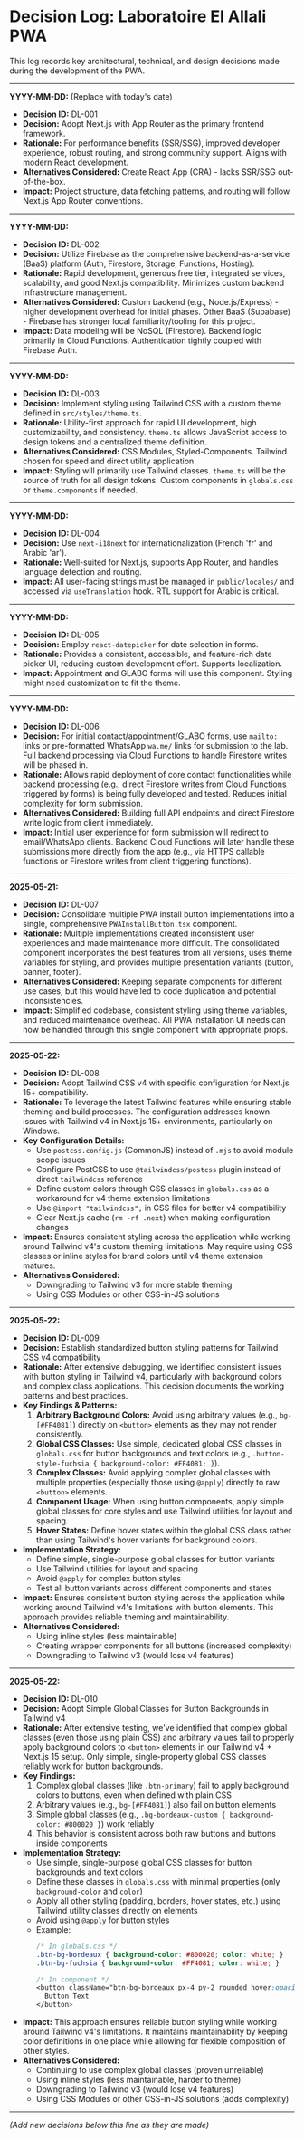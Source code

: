 # Decision Log: Laboratoire El Allali PWA

This log records key architectural, technical, and design decisions made during the development of the PWA.

---

**YYYY-MM-DD:** (Replace with today's date)

*   **Decision ID:** DL-001
*   **Decision:** Adopt Next.js with App Router as the primary frontend framework.
*   **Rationale:** For performance benefits (SSR/SSG), improved developer experience, robust routing, and strong community support. Aligns with modern React development.
*   **Alternatives Considered:** Create React App (CRA) - lacks SSR/SSG out-of-the-box.
*   **Impact:** Project structure, data fetching patterns, and routing will follow Next.js App Router conventions.

---

**YYYY-MM-DD:**

*   **Decision ID:** DL-002
*   **Decision:** Utilize Firebase as the comprehensive backend-as-a-service (BaaS) platform (Auth, Firestore, Storage, Functions, Hosting).
*   **Rationale:** Rapid development, generous free tier, integrated services, scalability, and good Next.js compatibility. Minimizes custom backend infrastructure management.
*   **Alternatives Considered:** Custom backend (e.g., Node.js/Express) - higher development overhead for initial phases. Other BaaS (Supabase) - Firebase has stronger local familiarity/tooling for this project.
*   **Impact:** Data modeling will be NoSQL (Firestore). Backend logic primarily in Cloud Functions. Authentication tightly coupled with Firebase Auth.

---

**YYYY-MM-DD:**

*   **Decision ID:** DL-003
*   **Decision:** Implement styling using Tailwind CSS with a custom theme defined in `src/styles/theme.ts`.
*   **Rationale:** Utility-first approach for rapid UI development, high customizability, and consistency. `theme.ts` allows JavaScript access to design tokens and a centralized theme definition.
*   **Alternatives Considered:** CSS Modules, Styled-Components. Tailwind chosen for speed and direct utility application.
*   **Impact:** Styling will primarily use Tailwind classes. `theme.ts` will be the source of truth for all design tokens. Custom components in `globals.css` or `theme.components` if needed.

---

**YYYY-MM-DD:**

*   **Decision ID:** DL-004
*   **Decision:** Use `next-i18next` for internationalization (French 'fr' and Arabic 'ar').
*   **Rationale:** Well-suited for Next.js, supports App Router, and handles language detection and routing.
*   **Impact:** All user-facing strings must be managed in `public/locales/` and accessed via `useTranslation` hook. RTL support for Arabic is critical.

---

**YYYY-MM-DD:**

*   **Decision ID:** DL-005
*   **Decision:** Employ `react-datepicker` for date selection in forms.
*   **Rationale:** Provides a consistent, accessible, and feature-rich date picker UI, reducing custom development effort. Supports localization.
*   **Impact:** Appointment and GLABO forms will use this component. Styling might need customization to fit the theme.

---

**YYYY-MM-DD:**

*   **Decision ID:** DL-006
*   **Decision:** For initial contact/appointment/GLABO forms, use `mailto:` links or pre-formatted WhatsApp `wa.me/` links for submission to the lab. Full backend processing via Cloud Functions to handle Firestore writes will be phased in.
*   **Rationale:** Allows rapid deployment of core contact functionalities while backend processing (e.g., direct Firestore writes from Cloud Functions triggered by forms) is being fully developed and tested. Reduces initial complexity for form submission.
*   **Alternatives Considered:** Building full API endpoints and direct Firestore write logic from client immediately.
*   **Impact:** Initial user experience for form submission will redirect to email/WhatsApp clients. Backend Cloud Functions will later handle these submissions more directly from the app (e.g., via HTTPS callable functions or Firestore writes from client triggering functions).

---

**2025-05-21:**

*   **Decision ID:** DL-007
*   **Decision:** Consolidate multiple PWA install button implementations into a single, comprehensive `PWAInstallButton.tsx` component.
*   **Rationale:** Multiple implementations created inconsistent user experiences and made maintenance more difficult. The consolidated component incorporates the best features from all versions, uses theme variables for styling, and provides multiple presentation variants (button, banner, footer).
*   **Alternatives Considered:** Keeping separate components for different use cases, but this would have led to code duplication and potential inconsistencies.
*   **Impact:** Simplified codebase, consistent styling using theme variables, and reduced maintenance overhead. All PWA installation UI needs can now be handled through this single component with appropriate props.

---

**2025-05-22:**

*   **Decision ID:** DL-008
*   **Decision:** Adopt Tailwind CSS v4 with specific configuration for Next.js 15+ compatibility.
*   **Rationale:** To leverage the latest Tailwind features while ensuring stable theming and build processes. The configuration addresses known issues with Tailwind v4 in Next.js 15+ environments, particularly on Windows.
*   **Key Configuration Details:**
      - Use `postcss.config.js` (CommonJS) instead of `.mjs` to avoid module scope issues
      - Configure PostCSS to use `@tailwindcss/postcss` plugin instead of direct `tailwindcss` reference
      - Define custom colors through CSS classes in `globals.css` as a workaround for v4 theme extension limitations
      - Use `@import "tailwindcss";` in CSS files for better v4 compatibility
      - Clear Next.js cache (`rm -rf .next`) when making configuration changes
*   **Impact:** Ensures consistent styling across the application while working around Tailwind v4's custom theming limitations. May require using CSS classes or inline styles for brand colors until v4 theme extension matures.
*   **Alternatives Considered:** 
      - Downgrading to Tailwind v3 for more stable theming
      - Using CSS Modules or other CSS-in-JS solutions

---

**2025-05-22:**

*   **Decision ID:** DL-009
*   **Decision:** Establish standardized button styling patterns for Tailwind CSS v4 compatibility
*   **Rationale:** After extensive debugging, we identified consistent issues with button styling in Tailwind v4, particularly with background colors and complex class applications. This decision documents the working patterns and best practices.
*   **Key Findings & Patterns:**
      1. **Arbitrary Background Colors:** Avoid using arbitrary values (e.g., `bg-[#FF4081]`) directly on `<button>` elements as they may not render consistently.
      2. **Global CSS Classes:** Use simple, dedicated global CSS classes in `globals.css` for button backgrounds and text colors (e.g., `.button-style-fuchsia { background-color: #FF4081; }`).
      3. **Complex Classes:** Avoid applying complex global classes with multiple properties (especially those using `@apply`) directly to raw `<button>` elements.
      4. **Component Usage:** When using button components, apply simple global classes for core styles and use Tailwind utilities for layout and spacing.
      5. **Hover States:** Define hover states within the global CSS class rather than using Tailwind's hover variants for background colors.
*   **Implementation Strategy:**
      - Define simple, single-purpose global classes for button variants
      - Use Tailwind utilities for layout and spacing
      - Avoid `@apply` for complex button styles
      - Test all button variants across different components and states
*   **Impact:** Ensures consistent button styling across the application while working around Tailwind v4's limitations with button elements. This approach provides reliable theming and maintainability.
*   **Alternatives Considered:**
      - Using inline styles (less maintainable)
      - Creating wrapper components for all buttons (increased complexity)
      - Downgrading to Tailwind v3 (would lose v4 features)

---

**2025-05-22:**

*   **Decision ID:** DL-010
*   **Decision:** Adopt Simple Global Classes for Button Backgrounds in Tailwind v4
*   **Rationale:** After extensive testing, we've identified that complex global classes (even those using plain CSS) and arbitrary values fail to properly apply background colors to `<button>` elements in our Tailwind v4 + Next.js 15 setup. Only simple, single-property global CSS classes reliably work for button backgrounds.
*   **Key Findings:**
      1. Complex global classes (like `.btn-primary`) fail to apply background colors to buttons, even when defined with plain CSS
      2. Arbitrary values (e.g., `bg-[#FF4081]`) also fail on button elements
      3. Simple global classes (e.g., `.bg-bordeaux-custom { background-color: #800020 }`) work reliably
      4. This behavior is consistent across both raw buttons and buttons inside components
*   **Implementation Strategy:**
      - Use simple, single-purpose global CSS classes for button backgrounds and text colors
      - Define these classes in `globals.css` with minimal properties (only `background-color` and `color`)
      - Apply all other styling (padding, borders, hover states, etc.) using Tailwind utility classes directly on elements
      - Avoid using `@apply` for button styles
      - Example:
        ```css
        /* In globals.css */
        .btn-bg-bordeaux { background-color: #800020; color: white; }
        .btn-bg-fuchsia { background-color: #FF4081; color: white; }
        
        /* In component */
        <button className="btn-bg-bordeaux px-4 py-2 rounded hover:opacity-90">
          Button Text
        </button>
        ```
*   **Impact:** This approach ensures reliable button styling while working around Tailwind v4's limitations. It maintains maintainability by keeping color definitions in one place while allowing for flexible composition of other styles.
*   **Alternatives Considered:**
      - Continuing to use complex global classes (proven unreliable)
      - Using inline styles (less maintainable, harder to theme)
      - Downgrading to Tailwind v3 (would lose v4 features)
      - Using CSS Modules or other CSS-in-JS solutions (adds complexity)

---
*(Add new decisions below this line as they are made)*